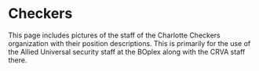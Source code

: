 # Checkers
This page includes pictures of the staff of the Charlotte Checkers organization with their position descriptions. This is primarily for the use of the Allied Universal security staff at the BOplex along with the CRVA staff there.
